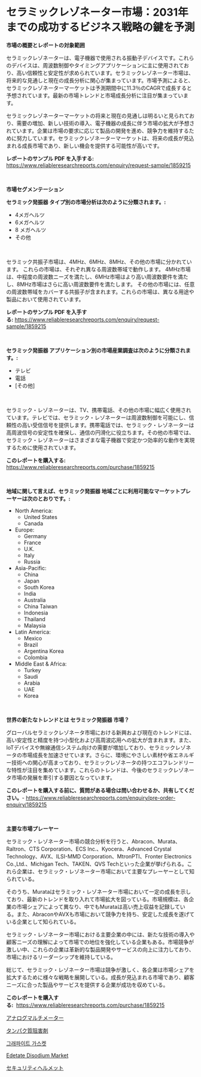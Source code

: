 <p><h1>セラミックレゾネーター市場：2031年までの成功するビジネス戦略の鍵を予測</h1></p><p><strong>市場の概要とレポートの対象範囲</strong></p>
<p><p>セラミックレゾネーターは、電子機器で使用される振動子デバイスです。これらのデバイスは、周波数制御やタイミングアプリケーションに主に使用されており、高い信頼性と安定性が求められています。セラミックレゾネーター市場は、将来的な見通しと現在の成長分析に関心が集まっています。市場予測によると、セラミックレゾネーターマーケットは予測期間中に11.3％のCAGRで成長すると予想されています。最新の市場トレンドと市場成長分析に注目が集まっています。</p><p>セラミックレゾネーターマーケットの将来と現在の見通しは明るいと見られており、需要の増加、新しい技術の導入、電子機器の成長に伴う市場の拡大が予想されています。企業は市場の要求に応じて製品の開発を進め、競争力を維持するために努力しています。セラミックレゾネーターマーケットは、将来の成長が見込まれる成長市場であり、新しい機会を提供する可能性が高いです。</p></p>
<p><strong>レポートのサンプル PDF を入手する:</strong> <a href="https://www.reliableresearchreports.com/enquiry/request-sample/1859215">https://www.reliableresearchreports.com/enquiry/request-sample/1859215</a></p>
<p>&nbsp;</p>
<p><strong>市場セグメンテーション</strong></p>
<p><strong>セラミック発振器 タイプ別の市場分析は次のように分類されます。:</strong></p>
<p><ul><li>4メガヘルツ</li><li>6メガヘルツ</li><li>8 メガヘルツ</li><li>その他</li></ul></p>
<p>&nbsp;</p>
<p><p>セラミック共振子市場は、4MHz、6MHz、8MHz、その他の市場に分かれています。 これらの市場は、それぞれ異なる周波数帯域で動作します。 4MHz市場は、中程度の周波数ニーズを満たし、6MHz市場はより高い周波数要件を満たし、8MHz市場はさらに高い周波数要件を満たします。 その他の市場には、任意の周波数帯域をカバーする共振子が含まれます。これらの市場は、異なる用途や製品において使用されています。</p></p>
<p><strong>レポートのサンプル PDF を入手する:</strong>&nbsp;<a href="https://www.reliableresearchreports.com/enquiry/request-sample/1859215">https://www.reliableresearchreports.com/enquiry/request-sample/1859215</a></p>
<p>&nbsp;</p>
<p><strong> セラミック発振器 アプリケーション別の市場産業調査は次のように分類されます。:</strong></p>
<p><ul><li>テレビ</li><li>電話</li><li>[その他]</li></ul></p>
<p>&nbsp;</p>
<p><p>セラミック・レゾネーターは、TV、携帯電話、その他の市場に幅広く使用されています。テレビでは、セラミック・レゾネーターは周波数制御を可能にし、信頼性の高い受信信号を提供します。携帯電話では、セラミック・レゾネーターは高周波信号の安定性を確保し、通信の円滑化に役立ちます。その他の市場では、セラミック・レゾネーターはさまざまな電子機器で安定かつ効率的な動作を実現するために使用されています。</p></p>
<p><strong>このレポートを購入する:</strong>&nbsp; <a href="https://www.reliableresearchreports.com/purchase/1859215">https://www.reliableresearchreports.com/purchase/1859215</a></p>
<p>&nbsp;</p>
<p><strong>地域に関して言えば、セラミック発振器 地域ごとに利用可能なマーケットプレーヤーは次のとおりです。:</strong></p>
<p><ul>
    <li>
        North America:
        <ul>
            <li>United States</li>
            <li>Canada</li>
        </ul>
    </li>
    <li>
        Europe:
        <ul>
            <li>Germany</li>
            <li>France</li>
            <li>U.K.</li>
            <li>Italy</li>
            <li>Russia</li>
        </ul>
    </li>
    <li>
        Asia-Pacific:
        <ul>
            <li>China</li>
            <li>Japan</li>
            <li>South Korea</li>
            <li>India</li>
            <li>Australia</li>
            <li>China Taiwan</li>
            <li>Indonesia</li>
            <li>Thailand</li>
            <li>Malaysia</li>
        </ul>
    </li>
    <li>
        Latin America:
        <ul>
            <li>Mexico</li>
            <li>Brazil</li>
            <li>Argentina Korea</li>
            <li>Colombia</li>
        </ul>
    </li>
    <li>
        Middle East & Africa:
        <ul>
            <li>Turkey</li>
            <li>Saudi</li>
            <li>Arabia</li>
            <li>UAE</li>
            <li>Korea</li>
        </ul>
    </li>
    </ul></p>
<p>&nbsp;</p>
<p><strong>世界の新たなトレンドとは セラミック発振器 市場？</strong></p>
<p><p>グローバルセラミックレゾネータ市場における新興および現在のトレンドには、高い安定性と精度を持つ小型化および高周波応用への拡大が含まれます。また、IoTデバイスや無線通信システム向けの需要が増加しており、セラミックレゾネータの市場成長を加速させています。さらに、環境にやさしい素材や省エネルギー技術への関心が高まっており、セラミックレゾネータの持つエコフレンドリーな特性が注目を集めています。これらのトレンドは、今後のセラミックレゾネータ市場の発展を牽引する要因となっています。</p></p>
<p><strong>このレポートを購入する前に、質問がある場合は問い合わせるか、共有してください。</strong>- <a href="https://www.reliableresearchreports.com/enquiry/pre-order-enquiry/1859215">https://www.reliableresearchreports.com/enquiry/pre-order-enquiry/1859215</a></p>
<p>&nbsp;</p>
<p><strong>主要な市場プレーヤー</strong></p>
<p><p>セラミック・レゾネーター市場の競合分析を行うと、Abracon、Murata、Raltron、CTS Corporation、ECS Inc.、Kyocera、Advanced Crystal Technology、AVX、ILSI-MMD Corporation、MtronPTI、Fronter Electronics Co.,Ltd.、Michigan Tech、TAKEN、QVS Techといった企業が挙げられる。これら企業は、セラミック・レゾネーター市場において主要なプレーヤーとして知られている。</p><p>そのうち、Murataはセラミック・レゾネーター市場において一定の成長を示しており、最新のトレンドを取り入れて市場拡大を図っている。市場規模は、各企業の市場シェアによって異なり、中でもMurataは高い売上収益を記録している。また、AbraconやAVXも市場において競争力を持ち、安定した成長を遂げている企業として知られている。</p><p>セラミック・レゾネーター市場における主要企業の中には、新たな技術の導入や顧客ニーズの理解によって市場での地位を強化している企業もある。市場競争が激しい中、これらの企業は革新的な製品開発やサービスの向上に注力しており、市場におけるリーダーシップを維持している。</p><p>総じて、セラミック・レゾネーター市場は競争が激しく、各企業は市場シェアを拡大するために様々な戦略を展開している。成長が見込まれる市場であり、顧客ニーズに合った製品やサービスを提供する企業が成功を収めている。</p></p>
<p><strong>このレポートを購入する:</strong>&nbsp;&nbsp;<a href="https://www.reliableresearchreports.com/purchase/1859215">https://www.reliableresearchreports.com/purchase/1859215</a></p>
<p><p><a href="https://github.com/mreklxf44233/Market-Research-Report-List-1/blob/main/1672314192205.md">アナログマルチメーター</a></p><p><a href="https://medium.com/@emmittkutch2023/%E3%82%BF%E3%83%B3%E3%83%91%E3%82%AF%E8%B3%AA%E9%98%BB%E5%AE%B3%E5%89%A4%E5%B8%82%E5%A0%B4%E3%81%AF-%E5%B8%82%E5%A0%B4%E3%82%B7%E3%82%A7%E3%82%A2-%E5%B8%82%E5%A0%B4%E3%83%88%E3%83%AC%E3%83%B3%E3%83%89-%E3%81%8A%E3%82%88%E3%81%B3%E5%B8%82%E5%A0%B4%E6%88%90%E9%95%B7%E3%81%AB%E9%96%A2%E3%81%99%E3%82%8B%E6%83%85%E5%A0%B1%E3%82%92%E6%8F%90%E4%BE%9B%E3%81%97%E3%81%A6%E3%81%84%E3%81%BE%E3%81%99-7276a540774a">タンパク質阻害剤</a></p><p><a href="https://github.com/vsr06p4p49/Market-Research-Report-List-1/blob/main/1861294192021.md">그래파이트 가스켓</a></p><p><a href="https://issuu.com/reportprime-2/docs/edetate-disodium-market-size-2030.pptx">Edetate Disodium Market</a></p><p><a href="https://github.com/cbigkbh02719/Market-Research-Report-List-1/blob/main/1651289192206.md">セキュリティヘルメット</a></p></p>